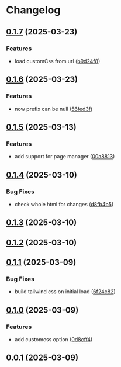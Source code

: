 # Changelog

## [0.1.7](https://github.com/fasenderos/grapesjs-tailwindcss-plugin/compare/v0.1.6...v0.1.7) (2025-03-23)

### Features

* load customCss from url ([b9d24f8](https://github.com/fasenderos/grapesjs-tailwindcss-plugin/commit/b9d24f8b5e6571a06e434b4e53d5acd001c28e4d))

## [0.1.6](https://github.com/fasenderos/grapesjs-tailwindcss-plugin/compare/v0.1.5...v0.1.6) (2025-03-23)

### Features

* now prefix can be null ([56fed3f](https://github.com/fasenderos/grapesjs-tailwindcss-plugin/commit/56fed3f40e1d644409043f2b183cf57c3c53f3fa))

## [0.1.5](https://github.com/fasenderos/grapesjs-tailwindcss-plugin/compare/v0.1.4...v0.1.5) (2025-03-13)

### Features

* add support for page manager ([00a8813](https://github.com/fasenderos/grapesjs-tailwindcss-plugin/commit/00a8813d648cc27627fe5743d895bfda79c37449))

## [0.1.4](https://github.com/fasenderos/grapesjs-tailwindcss-plugin/compare/v0.1.3...v0.1.4) (2025-03-10)

### Bug Fixes

* check whole html for changes ([d8fb4b5](https://github.com/fasenderos/grapesjs-tailwindcss-plugin/commit/d8fb4b54bfa831cee7cd4e681e3d43c7c561f405))

## [0.1.3](https://github.com/fasenderos/grapesjs-tailwindcss-plugin/compare/v0.1.2...v0.1.3) (2025-03-10)

## [0.1.2](https://github.com/fasenderos/grapesjs-tailwindcss-plugin/compare/v0.1.1...v0.1.2) (2025-03-10)

## [0.1.1](https://github.com/fasenderos/grapesjs-tailwindcss-plugin/compare/v0.1.0...v0.1.1) (2025-03-09)

### Bug Fixes

* build tailwind css on initial load ([6f24c82](https://github.com/fasenderos/grapesjs-tailwindcss-plugin/commit/6f24c824970a5b32b741d9169793edadba5a6f41))

## [0.1.0](https://github.com/fasenderos/grapesjs-tailwindcss-plugin/compare/v0.0.1...v0.1.0) (2025-03-09)

### Features

* add customcss option ([0d8cff4](https://github.com/fasenderos/grapesjs-tailwindcss-plugin/commit/0d8cff47ce1b987c7b51823aa3625c10a31d5ac0))

## 0.0.1 (2025-03-09)
